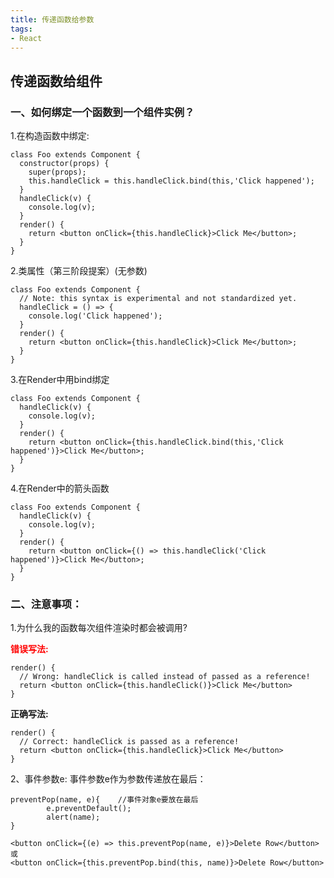 ```yaml
---
title: 传递函数给参数
tags: 
- React
---
```

传递函数给组件
---
### 一、如何绑定一个函数到一个组件实例？<br>
  1.在构造函数中绑定:
```
class Foo extends Component {
  constructor(props) {
    super(props);
    this.handleClick = this.handleClick.bind(this,'Click happened');
  }
  handleClick(v) {
    console.log(v);
  }
  render() {
    return <button onClick={this.handleClick}>Click Me</button>;
  }
}
```
2.类属性（第三阶段提案）(无参数)
```
class Foo extends Component {
  // Note: this syntax is experimental and not standardized yet.
  handleClick = () => {
    console.log('Click happened');
  }
  render() {
    return <button onClick={this.handleClick}>Click Me</button>;
  }
}
```
3.在Render中用bind绑定
```
class Foo extends Component {
  handleClick(v) {
    console.log(v);
  }
  render() {
    return <button onClick={this.handleClick.bind(this,'Click happened')}>Click Me</button>;
  }
}
```
4.在Render中的箭头函数
```
class Foo extends Component {
  handleClick(v) {
    console.log(v);
  }
  render() {
    return <button onClick={() => this.handleClick('Click happened')}>Click Me</button>;
  }
}

```
### 二、注意事项：
1.为什么我的函数每次组件渲染时都会被调用?

<font color=red>**错误写法:**</font>
```
render() {
  // Wrong: handleClick is called instead of passed as a reference!
  return <button onClick={this.handleClick()}>Click Me</button>
}
```
**正确写法:**
```
render() {
  // Correct: handleClick is passed as a reference!
  return <button onClick={this.handleClick}>Click Me</button>
}
```
2、事件参数e:
事件参数e作为参数传递放在最后：
```
preventPop(name, e){    //事件对象e要放在最后
        e.preventDefault();
        alert(name);
}

<button onClick={(e) => this.preventPop(name, e)}>Delete Row</button>
或
<button onClick={this.preventPop.bind(this, name)}>Delete Row</button>
```

